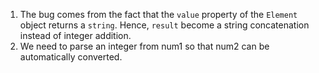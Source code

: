 1. The bug comes from the fact that the `value` property of the `Element` object returns a `string`. Hence, `result` become a string concatenation instead of integer addition.
2. We need to parse an integer from num1 so that num2 can be automatically converted.